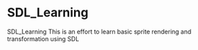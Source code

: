 # SDL_Learning

SDL_Learning
This is an effort to learn basic sprite rendering and transformation using SDL
